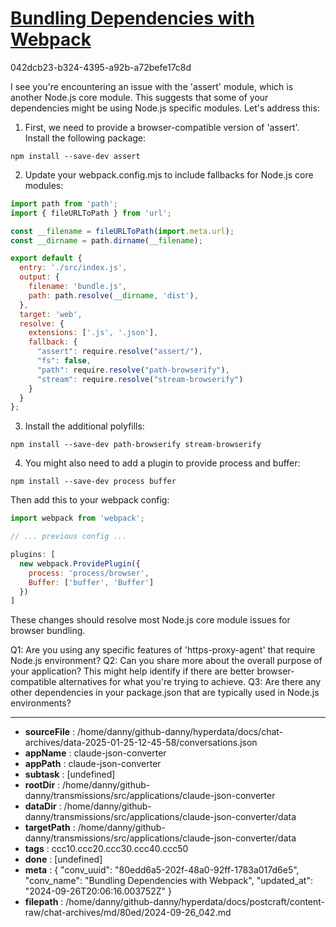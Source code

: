 # [Bundling Dependencies with Webpack](https://claude.ai/chat/80edd6a5-202f-48a0-92ff-1783a017d6e5)

042dcb23-b324-4395-a92b-a72befe17c8d

 I see you're encountering an issue with the 'assert' module, which is another Node.js core module. This suggests that some of your dependencies might be using Node.js specific modules. Let's address this:

1. First, we need to provide a browser-compatible version of 'assert'. Install the following package:

```
npm install --save-dev assert
```

2. Update your webpack.config.mjs to include fallbacks for Node.js core modules:

```javascript
import path from 'path';
import { fileURLToPath } from 'url';

const __filename = fileURLToPath(import.meta.url);
const __dirname = path.dirname(__filename);

export default {
  entry: './src/index.js',
  output: {
    filename: 'bundle.js',
    path: path.resolve(__dirname, 'dist'),
  },
  target: 'web',
  resolve: {
    extensions: ['.js', '.json'],
    fallback: {
      "assert": require.resolve("assert/"),
      "fs": false,
      "path": require.resolve("path-browserify"),
      "stream": require.resolve("stream-browserify")
    }
  }
};
```

3. Install the additional polyfills:

```
npm install --save-dev path-browserify stream-browserify
```

4. You might also need to add a plugin to provide process and buffer:

```
npm install --save-dev process buffer
```

Then add this to your webpack config:

```javascript
import webpack from 'webpack';

// ... previous config ...

plugins: [
  new webpack.ProvidePlugin({
    process: 'process/browser',
    Buffer: ['buffer', 'Buffer']
  })
]
```

These changes should resolve most Node.js core module issues for browser bundling.

Q1: Are you using any specific features of 'https-proxy-agent' that require Node.js environment?
Q2: Can you share more about the overall purpose of your application? This might help identify if there are better browser-compatible alternatives for what you're trying to achieve.
Q3: Are there any other dependencies in your package.json that are typically used in Node.js environments?

---

* **sourceFile** : /home/danny/github-danny/hyperdata/docs/chat-archives/data-2025-01-25-12-45-58/conversations.json
* **appName** : claude-json-converter
* **appPath** : claude-json-converter
* **subtask** : [undefined]
* **rootDir** : /home/danny/github-danny/transmissions/src/applications/claude-json-converter
* **dataDir** : /home/danny/github-danny/transmissions/src/applications/claude-json-converter/data
* **targetPath** : /home/danny/github-danny/transmissions/src/applications/claude-json-converter/data
* **tags** : ccc10.ccc20.ccc30.ccc40.ccc50
* **done** : [undefined]
* **meta** : {
  "conv_uuid": "80edd6a5-202f-48a0-92ff-1783a017d6e5",
  "conv_name": "Bundling Dependencies with Webpack",
  "updated_at": "2024-09-26T20:06:16.003752Z"
}
* **filepath** : /home/danny/github-danny/hyperdata/docs/postcraft/content-raw/chat-archives/md/80ed/2024-09-26_042.md